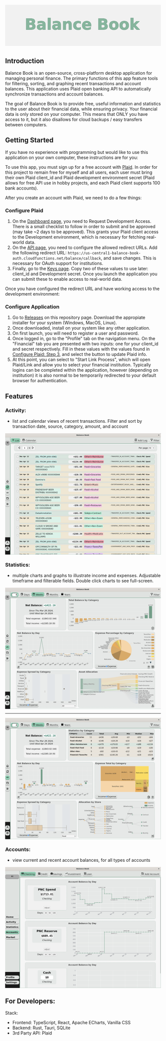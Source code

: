 <h1 align="center">
  <img src="./.github/img/balance-book-logo.png" alt="Balance Book">
</h1>


## Introduction

Balance Book is an open-source, cross-platform desktop application for managing personal finance. The primary functions of this app feature tools for filtering, sorting, and graphing recent transactions and account balances. This application uses Plaid open banking API to automatically synchronize transactions and account balances.

The goal of Balance Book is to provide free, useful information and statistics to the user about their financial data, while ensuring privacy. Your financial data is only stored on your computer. This means that ONLY you have access to it, but it also disallows for cloud backups / easy transfers between computers.

## Getting Started

If you have no experience with programming but would like to use this application on your own computer, these instructions are for you:

To use this app, you must sign up for a free account with [Plaid](https://plaid.com/). In order for this project to remain free for myself and all users, each user must bring their own Plaid client_id and Plaid development environment secret (Plaid allows for free API use in hobby projects, and each Plaid client supports 100 bank accounts). 

After you create an account with Plaid, we need to do a few things:
### Configure Plaid
1. On the [Dashboard page](https://dashboard.plaid.com/overview), you need to Request Development Access. There is a small checklist to follow in order to submit and be approved (may take ~2 days to be approved). This grants your Plaid client access to the Development environment, which is necessary for fetching real-world data.
2. On the [API page](https://dashboard.plaid.com/developers/api), you need to configure the allowed redirect URLs. Add the following redirect URL: ```https://us-central1-balance-book-auth.cloudfunctions.net/balance/callback```, and save changes. This is necessary for OAuth support for institutions.
3. Finally, go to the [Keys page](https://dashboard.plaid.com/developers/keys). Copy two of these values to use later: client_id and Development secret. Once you launch the application you can submit these to enable access to real-world data.

Once you have configured the redirect URL and have working access to the development environment:
### Configure Application
1. Go to [Releases](https://github.com/zekissel/balance-book/releases) on this repository page. Download the appropiate installer for your system (Windows, MacOS, Linux).
2. Once downloaded, install on your system like any other application.
3. On first launch, you will need to register a user and password.
4. Once logged in, go to the "Profile" tab on the navigation menu. On the "Financial" tab you are presented with two inputs: one for your client_id and secret respectively. Fill in these values with the values found in [Configure Plaid: Step 3](https://dashboard.plaid.com/developers/keys), and select the button to update Plaid info.
5. At this point, you can select to "Start Link Process", which will open Plaid/Link and allow you to select your financial institution. Typically logins can be completed within the application, however (depending on institution) it is also normal to be temporarily redirected to your default browser for authentication.

## Features

### Activity: 
- list and calendar views of recent transactions. Filter and sort by transaction date, source, category, amount, and account

<img align='center' src="./.github/img/activity.png" alt="Activity view (list)">

### Statistics: 
- multiple charts and graphs to illustrate income and expenses. Adjustable timeframe and filterable fields. Double click charts to see full-screen.

<img align='center' src="./.github/img/statistics.png" alt="Statistics view">

---

<img align='center' src="./.github/img/statistics2.png" alt="Statistics alt view">

### Accounts:
- view current and recent account balances, for all types of accounts

<img align='center' src="./.github/img/accounts.png" alt="Accounts view">


## For Developers:

Stack:
- Frontend: TypeScript, React, Apache ECharts, Vanilla CSS
- Backend: Rust, Tauri, SQLite
- 3rd Party API: Plaid